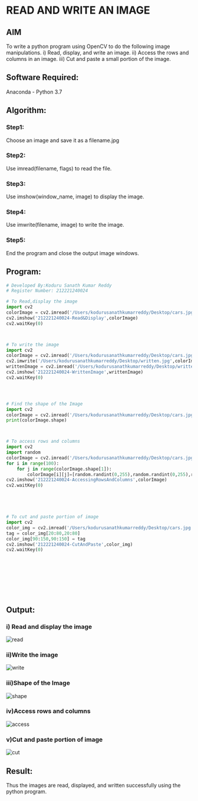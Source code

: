 # READ AND WRITE AN IMAGE
## AIM
To write a python program using OpenCV to do the following image manipulations.
i) Read, display, and write an image.
ii) Access the rows and columns in an image.
iii) Cut and paste a small portion of the image.

## Software Required:
Anaconda - Python 3.7
## Algorithm:
### Step1:
Choose an image and save it as a filename.jpg
### Step2:
Use imread(filename, flags) to read the file.
### Step3:
Use imshow(window_name, image) to display the image.
### Step4:
Use imwrite(filename, image) to write the image.
### Step5:
End the program and close the output image windows.
## Program:
```python
# Developed By:Koduru Sanath Kumar Reddy
# Register Number: 212221240024

# To Read,display the image
import cv2
colorImage = cv2.imread('/Users/kodurusanathkumarreddy/Desktop/cars.jpg',1)
cv2.imshow('212221240024-Read&Display',colorImage)
cv2.waitKey(0)



# To write the image
import cv2
colorImage = cv2.imread('/Users/kodurusanathkumarreddy/Desktop/cars.jpg',1)
cv2.imwrite('/Users/kodurusanathkumarreddy/Desktop/written.jpg',colorImage)
writtenImage = cv2.imread('/Users/kodurusanathkumarreddy/Desktop/written.jpg',1)
cv2.imshow('212221240024-WrittenImage',writtenImage)
cv2.waitKey(0)




# Find the shape of the Image
import cv2
colorImage = cv2.imread('/Users/kodurusanathkumarreddy/Desktop/cars.jpg',1)
print(colorImage.shape)



# To access rows and columns
import cv2
import random
colorImage = cv2.imread('/Users/kodurusanathkumarreddy/Desktop/cars.jpg',1)
for i in range(100):
    for j in range(colorImage.shape[1]):
        colorImage[i][j]=[random.randint(0,255),random.randint(0,255),random.randint(0,255)]
cv2.imshow('212221240024-AccessingRowsAndColumns',colorImage)
cv2.waitKey(0)





# To cut and paste portion of image
import cv2
color_img = cv2.imread('/Users/kodurusanathkumarreddy/Desktop/cars.jpg',1)
tag = color_img[20:80,20:80]
color_img[90:150,90:150] = tag
cv2.imshow('212221240024-CutAndPaste',color_img)
cv2.waitKey(0)










```

## Output:

### i) Read and display the image

![read](read.png)
<br>
### ii)Write the image

![write](written.png)
<br>

### iii)Shape of the Image

![shape](shape.png)
<br>

### iv)Access rows and columns

![access](acces.png)
<br>

### v)Cut and paste portion of image

![cut](cut.png)
<br>

## Result:
Thus the images are read, displayed, and written successfully using the python program.


